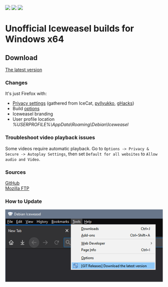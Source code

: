 <p align="left">
  <a href="https://github.com/muslayev/iceweasel-win64/releases/latest" target="_blank"><img src="https://img.shields.io/github/release/muslayev/iceweasel-win64.svg"></a>
  <a href="https://github.com/muslayev/iceweasel-win64/releases/latest" target="_blank"><img src="https://img.shields.io/github/downloads/muslayev/iceweasel-win64/latest/total.svg"></a>
  <a href="https://github.com/muslayev/iceweasel-win64/releases" target="_blank"><img src="https://img.shields.io/github/downloads/muslayev/iceweasel-win64/total.svg"></a>
</p>

# Unofficial Iceweasel builds for Windows x64
## Download
[The latest version](https://github.com/muslayev/iceweasel-win64/releases)<br />
### Changes
It's just Firefox with:
- [Privacy settings](https://github.com/muslayev/iceweasel-win64/blob/master/src/settings.js) (gathered from IceCat, [pyllyukko](https://github.com/pyllyukko/user.js), [gHacks](https://github.com/ghacksuserjs/ghacks-user.js))
- Build [options](https://github.com/muslayev/iceweasel-win64/blob/master/src/mozconfig)
- Iceweasel branding
- User profile location *%USERPROFILE%\AppData\Roaming\Debian\Iceweasel*
### Troubleshoot video playback issues
Some videos require automatic playback.
Go to `Options -> Privacy & Secure -> Autoplay Settings`, then set `Default for all websites` to `Allow audio and Video`.
### Sources
[GitHub](https://github.com/mozilla/gecko-dev)<br />
[Mozilla FTP](https://ftp.mozilla.org/pub/firefox/releases/76.0/source/)
### How to Update
![update](https://raw.githubusercontent.com/muslayev/iceweasel-win64/master/update.png)
